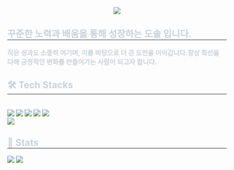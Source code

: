 <div align= "center">
    <img src="https://capsule-render.vercel.app/api?type=rounded&color=0:150745,100:000000&height=120&text=Always%20learning,%20always%20evolving.&animation=&fontColor=ffffff&fontSize=40" />
    </div>
    <div style="text-align: left;"> 
    <h2 style="border-bottom: 1px solid #21262d; color: #c9d1d9;"> 꾸준한 노력과 배움을 통해 성장하는 도솔 입니다. </h2>  
    <div style="font-weight: 700; font-size: 15px; text-align: left; color: #c9d1d9;"> 작은 성과도 소중히 여기며, 이를 바탕으로 더 큰 도전을 이어갑니다.항상 최선을 다해 긍정적인 변화를 만들어가는 사람이 되고자 합니다. </div> 
    </div>
    <div style="text-align: left;">
    <h2 style="border-bottom: 1px solid #21262d; color: #c9d1d9;"> 🛠️ Tech Stacks </h2> <br> 
    <div style="margin: ; text-align: left;" "text-align: left;"> <img src="https://img.shields.io/badge/Spring Boot-6DB33F?style=for-the-badge&logo=Spring Boot&logoColor=white">
          <img src="https://img.shields.io/badge/React-61DAFB?style=for-the-badge&logo=React&logoColor=white">
          <img src="https://img.shields.io/badge/MySQL-4479A1?style=for-the-badge&logo=MySQL&logoColor=white">
          <img src="https://img.shields.io/badge/Java-007396?style=for-the-badge&logo=Java&logoColor=white">
          <img src="https://img.shields.io/badge/HTML5-E34F26?style=for-the-badge&logo=HTML5&logoColor=white">
          <br/><img src="https://img.shields.io/badge/Spring-6DB33F?style=for-the-badge&logo=Spring&logoColor=white">
          </div>
    </div>
    <div style="text-align: left;"> 
    <h2 style="border-bottom: 1px solid #21262d; color: #c9d1d9;"> 🏅 Stats </h2> <div style="text-align: left;"> <img src="https://github-readme-stats.vercel.app/api?username=dosol48626&custom_title=dosol48626's Github Stat&bg_color=180,000080,00000000&title_color=ffffff&text_color=ffffff"
        /> <img src="https://github-readme-stats.vercel.app/api/top-langs/?username=dosol48626&layout=compact&bg_color=180,000080,00000000&title_color=ffffff&text_color=ffffff"
          /> </div> 
    </div>
    
